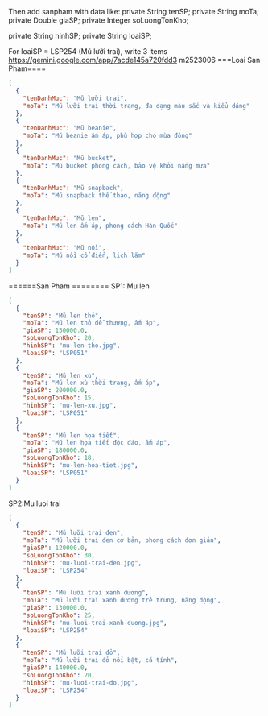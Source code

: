 
Then add sanpham with data like:
private String tenSP;
private String moTa;
private Double giaSP;
private Integer soLuongTonKho;

private String hinhSP;
private String loaiSP;

For loaiSP = LSP254 (Mũ lưỡi trai), write 3 items
https://gemini.google.com/app/7acde145a720fdd3
m2523006
===Loai San Pham====
```json
[
  {
    "tenDanhMuc": "Mũ lưỡi trai",
    "moTa": "Mũ lưỡi trai thời trang, đa dạng màu sắc và kiểu dáng"
  },
  {
    "tenDanhMuc": "Mũ beanie",
    "moTa": "Mũ beanie ấm áp, phù hợp cho mùa đông"
  },
  {
    "tenDanhMuc": "Mũ bucket",
    "moTa": "Mũ bucket phong cách, bảo vệ khỏi nắng mưa"
  },
  {
    "tenDanhMuc": "Mũ snapback",
    "moTa": "Mũ snapback thể thao, năng động"
  },
  {
    "tenDanhMuc": "Mũ len",
    "moTa": "Mũ len ấm áp, phong cách Hàn Quốc"
  },
  {
    "tenDanhMuc": "Mũ nồi",
    "moTa": "Mũ nồi cổ điển, lịch lãm"
  }
]
```
======San Pham ========
SP1: Mu len
```json
[
  {
    "tenSP": "Mũ len thỏ",
    "moTa": "Mũ len thỏ dễ thương, ấm áp",
    "giaSP": 150000.0,
    "soLuongTonKho": 20,
    "hinhSP": "mu-len-tho.jpg",
    "loaiSP": "LSP051"
  },
  {
    "tenSP": "Mũ len xù",
    "moTa": "Mũ len xù thời trang, ấm áp",
    "giaSP": 200000.0,
    "soLuongTonKho": 15,
    "hinhSP": "mu-len-xu.jpg",
    "loaiSP": "LSP051"
  },
  {
    "tenSP": "Mũ len họa tiết",
    "moTa": "Mũ len họa tiết độc đáo, ấm áp",
    "giaSP": 180000.0,
    "soLuongTonKho": 18,
    "hinhSP": "mu-len-hoa-tiet.jpg",
    "loaiSP": "LSP051"
  }
]
```
SP2:Mu luoi trai
```json
[
  {
    "tenSP": "Mũ lưỡi trai đen",
    "moTa": "Mũ lưỡi trai đen cơ bản, phong cách đơn giản",
    "giaSP": 120000.0,
    "soLuongTonKho": 30,
    "hinhSP": "mu-luoi-trai-den.jpg",
    "loaiSP": "LSP254"
  },
  {
    "tenSP": "Mũ lưỡi trai xanh dương",
    "moTa": "Mũ lưỡi trai xanh dương trẻ trung, năng động",
    "giaSP": 130000.0,
    "soLuongTonKho": 25,
    "hinhSP": "mu-luoi-trai-xanh-duong.jpg",
    "loaiSP": "LSP254"
  },
  {
    "tenSP": "Mũ lưỡi trai đỏ",
    "moTa": "Mũ lưỡi trai đỏ nổi bật, cá tính",
    "giaSP": 140000.0,
    "soLuongTonKho": 20,
    "hinhSP": "mu-luoi-trai-do.jpg",
    "loaiSP": "LSP254"
  }
]

```

